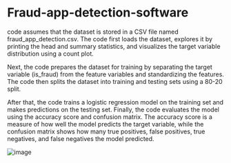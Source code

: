 # Fraud-app-detection-software
 code assumes that the dataset is stored in a CSV file named fraud_app_detection.csv. The code first loads the dataset, explores it by printing the head and summary statistics, and visualizes the target variable distribution using a count plot.

Next, the code prepares the dataset for training by separating the target variable (is_fraud) from the feature variables and standardizing the features. The code then splits the dataset into training and testing sets using a 80-20 split.

After that, the code trains a logistic regression model on the training set and makes predictions on the testing set. Finally, the code evaluates the model using the accuracy score and confusion matrix. The accuracy score is a measure of how well the model predicts the target variable, while the confusion matrix shows how many true positives, false positives, true negatives, and false negatives the model predicted.


![image](https://github.com/EbeneshMarticlues/Fraud-app-detection-software/assets/60320143/2ab1f6ca-0c6d-4288-a1e8-4988f02b3883)
